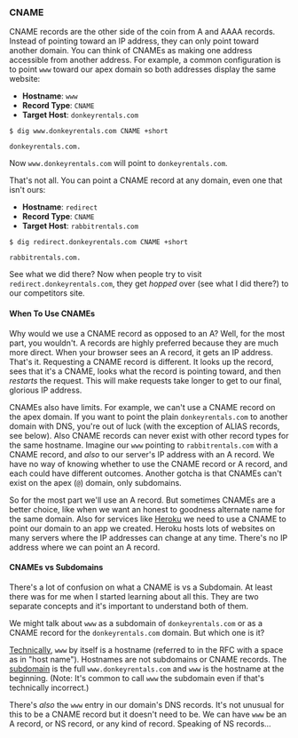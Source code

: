 ### CNAME

CNAME records are the other side of the coin from A and AAAA records. Instead of pointing toward an IP address, they can only point toward another domain. You can think of CNAMEs as making one address accessible from another address. For example, a common configuration is to point `www` toward our apex domain so both addresses display the same website:

* **Hostname**: `www`
* **Record Type**: `CNAME`
* **Target Host**: `donkeyrentals.com`

```shell
$ dig www.donkeyrentals.com CNAME +short

donkeyrentals.com.
```

Now `www.donkeyrentals.com` will point to `donkeyrentals.com`.

That's not all. You can point a CNAME record at any domain, even one that isn't ours:

* **Hostname**: `redirect`
* **Record Type**: `CNAME`
* **Target Host**: `rabbitrentals.com`

```shell
$ dig redirect.donkeyrentals.com CNAME +short

rabbitrentals.com.
```

See what we did there? Now when people try to visit `redirect.donkeyrentals.com`, they get _hopped_ over (see what I did there?) to our competitors site.

#### When To Use CNAMEs

Why would we use a CNAME record as opposed to an A? Well, for the most part, you wouldn't. A records are highly preferred because they are much more direct. When your browser sees an A record, it gets an IP address. That's it. Requesting a CNAME record is different. It looks up the record, sees that it's a CNAME, looks what the record is pointing toward, and then _restarts_ the request. This will make requests take longer to get to our final, glorious IP address.

CNAMEs also have limits. For example, we can't use a CNAME record on the apex domain. If you want to point the plain `donkeyrentals.com` to another domain with DNS, you're out of luck (with the exception of ALIAS records, see below). Also CNAME records can never exist with other record types for the same hostname. Imagine our `www` pointing to `rabbitrentals.com` with a CNAME record, and _also_ to our server's IP address with an A record. We have no way of knowing whether to use the CNAME record or A record, and each could have different outcomes. Another gotcha is that CNAMEs can't exist on the apex (`@`) domain, only subdomains.

So for the most part we'll use an A record. But sometimes CNAMEs are a better choice, like when we want an honest to goodness alternate name for the same domain. Also for services like [Heroku](https://devcenter.heroku.com/articles/custom-domains#configuring-dns-for-subdomains) we need to use a CNAME to point our domain to an app we created. Heroku hosts lots of websites on many servers where the IP addresses can change at any time. There's no IP address where we can point an A record.

#### CNAMEs vs Subdomains

There's a lot of confusion on what a CNAME is vs a Subdomain. At least there was for me when I started learning about all this. They are two separate concepts and it's important to understand both of them.

We might talk about `www` as a subdomain of `donkeyrentals.com` or as a CNAME record for the `donkeyrentals.com` domain. But which one is it?

[Technically](https://tools.ietf.org/html/rfc882#page-9), `www` by itself is a hostname (referred to in the RFC with a space as in "host name"). Hostnames are not subdomains or CNAME records. The [subdomain](https://tools.ietf.org/html/rfc882#page-7) is the full `www.donkeyrentals.com` and `www` is the hostname at the beginning. (Note:  It's common to call `www` the subdomain even if that's technically incorrect.)

There's _also_ the `www` entry in our domain's DNS records. It's not unusual for this to be a CNAME record but it doesn't need to be. We can have `www` be an A record, or NS record, or any kind of record. Speaking of NS records...

